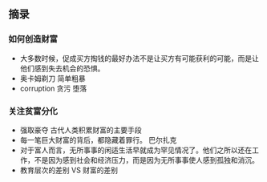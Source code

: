 
## 摘录
### 如何创造财富
+ 大多数时候，促成买方掏钱的最好办法不是让买方有可能获利的可能，而是让他们感到失去机会的恐惧。
+ 奥卡姆剃刀 简单粗暴
+ corruption 贪污 堕落
### 关注贫富分化
+ 强取豪夺 古代人类积累财富的主要手段
+ 每一笔巨大财富的背后，都隐藏着罪行。  巴尔扎克
+ 对于富人而言，无所事事的闲适生活早就成为罕见情况了。他们之所以还在工作，不是因为感到社会和经济压力，而是因为无所事事使人感到孤独和消沉。
+ 教育层次的差别 VS 财富的差别    